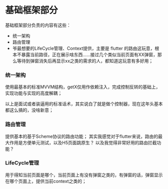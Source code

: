 # 基础框架部分

基础框架部分负责的内容有这些：

 - 统一架构
 - 路由管理
 - 爷最想要的LifeCycle管理、Context提供，主要是 flutter 的路由这玩意，根本不暴露当前路径，正在展示啥东西……接过几个类似当前页面有XX弹窗，那么等待到弹窗消失后再显示xx之类的需求的人，都知道这玩意有多好用；

### 统一架构

使用最基本的标准MVVM结构，getX仅用作依赖注入，完成控制反转的基础上，实现功能与实现的高度解耦；

以上是面试或者装逼用的标准话术，其实说白了就是做个控制器，现在这年头基本都这么搞的，没啥新意；

### 路由管理

提供基本的基于Scheme协议的路由功能；
其实我感觉对于flutter来说，路由的最大作用是方便单元测试，以及H5页面跳原生？
以及我觉得非常好用的路由拦截功能？

### LifeCycle管理

用于得知当前页面是哪个，当前页面上有没有弹窗之类的，有弹窗的话，弹窗显示在哪个页面上，提供当前context之类的；
